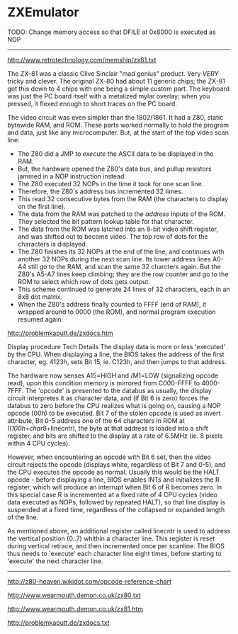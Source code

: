 ZXEmulator
==========

TODO: Change memory access so that DFILE at 0x8000 is executed as NOP

---

http://www.retrotechnology.com/memship/zx81.txt

The ZX-81 was a classic Clive Sinclair "mad genius" product. Very *VERY*
tricky and clever. The original ZX-80 had about 11 generic chips; the
ZX-81 got this down to 4 chips with one being a simple custom part. The
keyboard was just the PC board itself with a metalized mylar overlay;
when you pressed, it flexed enough to short traces on the PC board.

The video circuit was even simpler than the 1802/1861. It had a Z80,
static bytewide RAM, and ROM. These parts worked normally to hold the
program and data, just like any microcomputer. But, at the start of the
top video scan line:

- The Z80 did a JMP to *execute* the ASCII data to be displayed in
	 the RAM.
- But, the hardware opened the Z80's data bus, and pullup resistors
	 jammed in a NOP instruction instead.
- The Z80 executed 32 NOPs in the time it took for one scan line.
- Therefore, the Z80's address bus incremented 32 times.
- This read 32 consecutive bytes from the RAM (the characters to
	 display on the first line).
- The data from the RAM was patched to the *address* inputs of the
	 ROM. They selected the bit pattern lookup table for that
	 character.
- The data from the ROM was latched into an 8-bit video shift register,
	 and was shifted out to become video. The top row of dots for
	 the characters is displayed.
- The Z80 finishes its 32 NOPs at the end of the line, and continues
	 with another 32 NOPs during the next scan line. Its lower
	 address lines A0-A4 still go to the RAM, and scan the same
	 32 charcters again. But the Z80's A5-A7 lines keep climbing;
	 they are the row counter and go to the ROM to select which
	 row of dots gets output.
- This scheme continued to generate 24 lines of 32 characters, each
	 in an 8x8 dot matrix.
- When the Z80's address finally counted to FFFF (end of RAM), it
	 wrapped around to 0000 (the ROM), and normal program execution
	 resumed again.

http://problemkaputt.de/zxdocs.htm

Display procedure Tech Details
The display data is more or less 'executed' by the CPU. When displaying a line, the BIOS takes the address of the first character, eg. 4123h, sets Bit 15, ie. C123h, and then jumps to that address.

The hardware now senses A15=HIGH and /M1=LOW (signalizing opcode read), upon this condition memory is mirrored from C000-FFFF to 4000-7FFF. The 'opcode' is presented to the databus as usually, the display circuit interpretes it as character data, and (if Bit 6 is zero) forces the databus to zero before the CPU realizes what is going on, causing a NOP opcode (00h) to be executed. Bit 7 of the stolen opcode is used as invert attribute, Bit 0-5 address one of the 64 characters in ROM at (I*100h+char*8+linecntr), the byte at that address is loaded into a shift register, and bits are shifted to the display at a rate of 6.5MHz (ie. 8 pixels within 4 CPU cycles).

However, when encountering an opcode with Bit 6 set, then the video circuit rejects the opcode (displays white, regardless of Bit 7 and 0-5), and the CPU executes the opcode as normal. Usually this would be the HALT opcode - before displaying a line, BIOS enables INTs and initializes the R register, which will produce an interrupt when Bit 6 of R becomes zero.
In this special case R is incremented at a fixed rate of 4 CPU cycles (video data executed as NOPs, followed by repeated HALT), so that line display is suspended at a fixed time, regardless of the collapsed or expanded length of the line.

As mentioned above, an additional register called linecntr is used to address the vertical position (0..7) whithin a character line. This register is reset during vertical retrace, and then incremented once per scanline. The BIOS thus needs to 'execute' each character line eight times, before starting to 'execute' the next character line.

---

http://z80-heaven.wikidot.com/opcode-reference-chart

http://www.wearmouth.demon.co.uk/zx80.txt

http://www.wearmouth.demon.co.uk/zx81.htm

http://problemkaputt.de/zxdocs.txt
